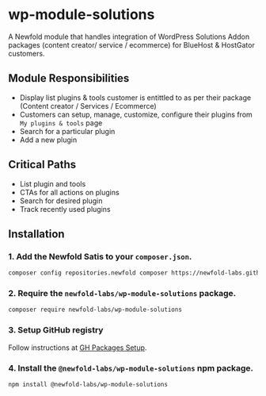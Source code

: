 # wp-module-solutions
A Newfold module that handles integration of WordPress Solutions Addon packages (content creator/ service / ecommerce) for BlueHost &amp; HostGator customers.

## Module Responsibilities

* Display list plugins & tools customer is entittled to as per their package (Content creator / Services / Ecommerce)
* Customers can setup, manage, customize, configure their plugins from `My plugins & tools` page
* Search for a particular plugin
* Add a new plugin 


## Critical Paths

* List plugin and tools
* CTAs for all actions on plugins
* Search for desired plugin
* Track recently used plugins

## Installation

### 1. Add the Newfold Satis to your `composer.json`.

 ```bash
 composer config repositories.newfold composer https://newfold-labs.github.io/satis
 ```

### 2. Require the `newfold-labs/wp-module-solutions` package.

 ```bash
 composer require newfold-labs/wp-module-solutions
 ```

### 3. Setup GitHub registry

Follow instructions at [GH Packages Setup](https://gist.github.com/aulisius/1a6e4961f17039d82275a6941331b021).

### 4. Install the `@newfold-labs/wp-module-solutions` npm package.

 ```bash
 npm install @newfold-labs/wp-module-solutions
 ```